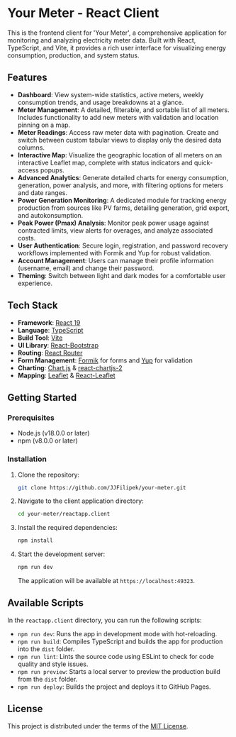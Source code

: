 # Your Meter - React Client

This is the frontend client for 'Your Meter', a comprehensive application for monitoring and analyzing electricity meter data. Built with React, TypeScript, and Vite, it provides a rich user interface for visualizing energy consumption, production, and system status.

## Features

-   **Dashboard**: View system-wide statistics, active meters, weekly consumption trends, and usage breakdowns at a glance.
-   **Meter Management**: A detailed, filterable, and sortable list of all meters. Includes functionality to add new meters with validation and location pinning on a map.
-   **Meter Readings**: Access raw meter data with pagination. Create and switch between custom tabular views to display only the desired data columns.
-   **Interactive Map**: Visualize the geographic location of all meters on an interactive Leaflet map, complete with status indicators and quick-access popups.
-   **Advanced Analytics**: Generate detailed charts for energy consumption, generation, power analysis, and more, with filtering options for meters and date ranges.
-   **Power Generation Monitoring**: A dedicated module for tracking energy production from sources like PV farms, detailing generation, grid export, and autokonsumption.
-   **Peak Power (Pmax) Analysis**: Monitor peak power usage against contracted limits, view alerts for overages, and analyze associated costs.
-   **User Authentication**: Secure login, registration, and password recovery workflows implemented with Formik and Yup for robust validation.
-   **Account Management**: Users can manage their profile information (username, email) and change their password.
-   **Theming**: Switch between light and dark modes for a comfortable user experience.

## Tech Stack

-   **Framework**: [React 19](https://react.dev/)
-   **Language**: [TypeScript](https://www.typescriptlang.org/)
-   **Build Tool**: [Vite](https://vitejs.dev/)
-   **UI Library**: [React-Bootstrap](https://react-bootstrap.netlify.app/)
-   **Routing**: [React Router](https://reactrouter.com/)
-   **Form Management**: [Formik](https://formik.org/) for forms and [Yup](https://github.com/jquense/yup) for validation
-   **Charting**: [Chart.js](https://www.chartjs.org/) & [react-chartjs-2](https://react-chartjs-2.js.org/)
-   **Mapping**: [Leaflet](https://leafletjs.com/) & [React-Leaflet](https://react-leaflet.js.org/)

## Getting Started

### Prerequisites

-   Node.js (v18.0.0 or later)
-   npm (v8.0.0 or later)

### Installation

1.  Clone the repository:
    ```sh
    git clone https://github.com/JJFilipek/your-meter.git
    ```
2.  Navigate to the client application directory:
    ```sh
    cd your-meter/reactapp.client
    ```
3.  Install the required dependencies:
    ```sh
    npm install
    ```
4.  Start the development server:
    ```sh
    npm run dev
    ```
    The application will be available at `https://localhost:49323`.

## Available Scripts

In the `reactapp.client` directory, you can run the following scripts:

-   `npm run dev`: Runs the app in development mode with hot-reloading.
-   `npm run build`: Compiles TypeScript and builds the app for production into the `dist` folder.
-   `npm run lint`: Lints the source code using ESLint to check for code quality and style issues.
-   `npm run preview`: Starts a local server to preview the production build from the `dist` folder.
-   `npm run deploy`: Builds the project and deploys it to GitHub Pages.

## License

This project is distributed under the terms of the [MIT License](LICENSE).
